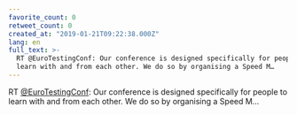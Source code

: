 ```yaml
---
favorite_count: 0
retweet_count: 0
created_at: "2019-01-21T09:22:38.000Z"
lang: en
full_text: >-
  RT @EuroTestingConf: Our conference is designed specifically for people to
  learn with and from each other. We do so by organising a Speed M…
---
```


RT [@EuroTestingConf](https://twitter.com/EuroTestingConf): Our conference is
designed specifically for people to learn with and from each other. We do so by
organising a Speed M…
